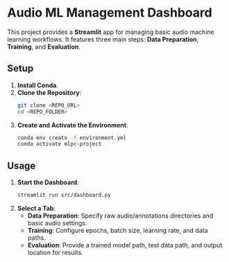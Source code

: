 # Audio ML Management Dashboard

This project provides a **Streamlit** app for managing basic audio machine learning workflows. It features three main steps: **Data Preparation**, **Training**, and **Evaluation**.

## Setup

1. **Install Conda**.  
2. **Clone the Repository**:  
   ```bash
   git clone <REPO_URL>
   cd <REPO_FOLDER>
   ```
3. **Create and Activate the Environment**:  
   ```bash
   conda env create -f environment.yml
   conda activate mlpc-project
   ```

## Usage

1. **Start the Dashboard**:  
   ```bash
   streamlit run src/dashboard.py
   ```
2. **Select a Tab**:  
   - **Data Preparation**: Specify raw audio/annotations directories and basic audio settings.  
   - **Training**: Configure epochs, batch size, learning rate, and data paths.  
   - **Evaluation**: Provide a trained model path, test data path, and output location for results.